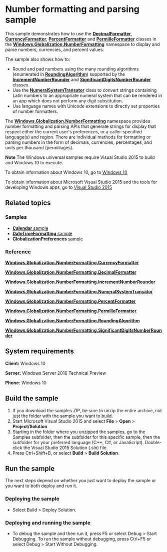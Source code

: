 ﻿<!--
  category: GlobalizationAndLocalization
  samplefwlink: http://go.microsoft.com/fwlink/p/?LinkId=620578&clcid=0x409
-->

# Number formatting and parsing sample

This sample demonstrates how to use the [**DecimalFormatter**](http://msdn.microsoft.com/library/windows/apps/br226068), [**CurrencyFormatter**](http://msdn.microsoft.com/library/windows/apps/br206883), [**PercentFormatter**](http://msdn.microsoft.com/library/windows/apps/br226101) and [**PermilleFormatter**](http://msdn.microsoft.com/library/windows/apps/br226119) classes in the [**Windows.Globalization.NumberFormatting**](http://msdn.microsoft.com/library/windows/apps/br226136) namespace to display and parse numbers, currencies, and percent values.

The sample also shows how to:

-   Round and pad numbers using the many rounding algorithms (enumerated in [**RoundingAlgorithm**](http://msdn.microsoft.com/library/windows/apps/dn278791)) supported by the [**IncrementNumberRounder**](http://msdn.microsoft.com/library/windows/apps/dn278487) and [**SignificantDigitsNumberRounder**](http://msdn.microsoft.com/library/windows/apps/dn278794) classes.
-   Use the [**NumeralSystemTransator**](http://msdn.microsoft.com/library/windows/apps/dn278744) class to convert strings containing Latin numbers to an appropriate numeral system that can be rendered in an app which does not perform any digit substitution.
-   Use language names with Unicode extensions to directly set properties of number formatters.

The [**Windows.Globalization.NumberFormatting**](http://msdn.microsoft.com/library/windows/apps/br226136) namespace provides number formatting and parsing APIs that generate strings for display that respect either the current user's preferences, or a caller-specified language(s) and region. There are individual methods for formatting or parsing numbers in the form of decimals, currencies, percentages, and units per thousand (permillages).

**Note** The Windows universal samples require Visual Studio 2015 to build and Windows 10 to execute.
 
To obtain information about Windows 10, go to [Windows 10](http://go.microsoft.com/fwlink/?LinkID=532421)

To obtain information about Microsoft Visual Studio 2015 and the tools for developing Windows apps, go to [Visual Studio 2015](http://go.microsoft.com/fwlink/?LinkID=532422)

## Related topics

### Samples

* [**Calendar** sample](../Calendar)
* [**DateTimeFormatting** sample](../DatetimeFormatting)
* [**GlobalizationPreferences** sample](../GlobalizationPreferences)

### Reference

[**Windows.Globalization.NumberFormatting.CurrencyFormatter**](http://msdn.microsoft.com/library/windows/apps/br206883)

[**Windows.Globalization.NumberFormatting.DecimalFormatter**](http://msdn.microsoft.com/library/windows/apps/br226068)

[**Windows.Globalization.NumberFormatting.IncrementNumberRounder**](http://msdn.microsoft.com/library/windows/apps/dn278487)

[**Windows.Globalization.NumberFormatting.NumeralSystemTransator**](http://msdn.microsoft.com/library/windows/apps/dn278744)

[**Windows.Globalization.NumberFormatting.PercentFormatter**](http://msdn.microsoft.com/library/windows/apps/br226101)

[**Windows.Globalization.NumberFormatting.PermilleFormatter**](http://msdn.microsoft.com/library/windows/apps/br226119)

[**Windows.Globalization.NumberFormatting.RoundingAlgorithm**](http://msdn.microsoft.com/library/windows/apps/dn278791)

[**Windows.Globalization.NumberFormatting.SignificantDigitsNumberRounder**](http://msdn.microsoft.com/library/windows/apps/dn278794)

## System requirements

**Client:** Windows 10

**Server:** Windows Server 2016 Technical Preview

**Phone:** Windows 10

## Build the sample

1. If you download the samples ZIP, be sure to unzip the entire archive, not just the folder with the sample you want to build. 
2. Start Microsoft Visual Studio 2015 and select **File** \> **Open** \> **Project/Solution**.
3. Starting in the folder where you unzipped the samples, go to the Samples subfolder, then the subfolder for this specific sample, then the subfolder for your preferred language (C++, C#, or JavaScript). Double-click the Visual Studio 2015 Solution (.sln) file.
4. Press Ctrl+Shift+B, or select **Build** \> **Build Solution**.

## Run the sample

The next steps depend on whether you just want to deploy the sample or you want to both deploy and run it.

### Deploying the sample

- Select Build > Deploy Solution. 

### Deploying and running the sample

- To debug the sample and then run it, press F5 or select Debug >  Start Debugging. To run the sample without debugging, press Ctrl+F5 or select Debug > Start Without Debugging. 
